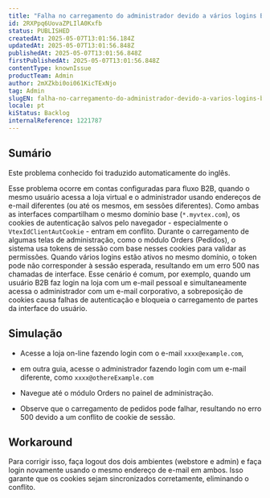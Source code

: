 ```yaml
---
title: "Falha no carregamento do administrador devido a vários logins B2B"
id: 2RXPpq6UovaZPLIlA0Kxfb
status: PUBLISHED
createdAt: 2025-05-07T13:01:56.184Z
updatedAt: 2025-05-07T13:01:56.848Z
publishedAt: 2025-05-07T13:01:56.848Z
firstPublishedAt: 2025-05-07T13:01:56.848Z
contentType: knownIssue
productTeam: Admin
author: 2mXZkbi0oi061KicTExNjo
tag: Admin
slugEN: falha-no-carregamento-do-administrador-devido-a-varios-logins-b2b
locale: pt
kiStatus: Backlog
internalReference: 1221787
---
```


## Sumário

<div class="alert alert-info">
  <p>Este problema conhecido foi traduzido automaticamente do inglês.</p>
</div>



Esse problema ocorre em contas configuradas para fluxo B2B, quando o mesmo usuário acessa a loja virtual e o administrador usando endereços de e-mail diferentes (ou até os mesmos, em sessões diferentes).
Como ambas as interfaces compartilham o mesmo domínio base (`*.myvtex.com`), os cookies de autenticação salvos pelo navegador - especialmente o `VtexIdClientAutCookie` - entram em conflito.
Durante o carregamento de algumas telas de administração, como o módulo Orders (Pedidos), o sistema usa tokens de sessão com base nesses cookies para validar as permissões. Quando vários logins estão ativos no mesmo domínio, o token pode não corresponder à sessão esperada, resultando em um erro 500 nas chamadas de interface.
Esse cenário é comum, por exemplo, quando um usuário B2B faz login na loja com um e-mail pessoal e simultaneamente acessa o administrador com um e-mail corporativo, a sobreposição de cookies causa falhas de autenticação e bloqueia o carregamento de partes da interface do usuário.

## Simulação




- Acesse a loja on-line fazendo login com o e-mail `xxxx@example.com`,


- em outra guia, acesse o administrador fazendo login com um e-mail diferente, como `xxxx@othereExample.com`


- Navegue até o módulo Orders no painel de administração.

- Observe que o carregamento de pedidos pode falhar, resultando no erro 500 devido a um conflito de cookie de sessão.

## Workaround



Para corrigir isso, faça logout dos dois ambientes (webstore e admin) e faça login novamente usando o mesmo endereço de e-mail em ambos. Isso garante que os cookies sejam sincronizados corretamente, eliminando o conflito.






